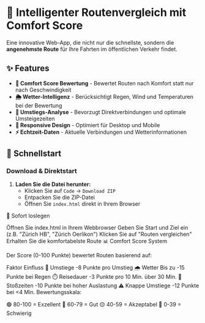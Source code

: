# 🚊 Intelligenter Routenvergleich mit Comfort Score

Eine innovative Web-App, die nicht nur die schnellste, sondern die **angenehmste Route** für Ihre Fahrten im öffentlichen Verkehr findet.

## ✨ Features

- **🎯 Comfort Score Bewertung** - Bewertet Routen nach Komfort statt nur nach Geschwindigkeit
- **🌦️ Wetter-Intelligenz** - Berücksichtigt Regen, Wind und Temperaturen bei der Bewertung
- **🔄 Umstiegs-Analyse** - Bevorzugt Direktverbindungen und optimale Umsteigezeiten
- **📱 Responsive Design** - Optimiert für Desktop und Mobile
- **⚡ Echtzeit-Daten** - Aktuelle Verbindungen und Wetterinformationen

## 🚀 Schnellstart

### Download & Direktstart

1. **Laden Sie die Datei herunter:**
   - Klicken Sie auf `Code` → `Download ZIP`
   - Entpacken Sie die ZIP-Datei
   - Öffnen Sie `index.html` direkt in Ihrem Browser





🎯 Sofort loslegen

Öffnen Sie index.html in Ihrem Webbrowser
Geben Sie Start und Ziel ein (z.B. "Zürich HB", "Zürich Oerlikon")
Klicken Sie auf "Routen vergleichen"
Erhalten Sie die komfortabelste Route
📊 Comfort Score System

Der Score (0-100 Punkte) bewertet Routen basierend auf:

Faktor	Einfluss
🔄 Umstiege	-8 Punkte pro Umstieg
🌧️ Wetter	Bis zu -15 Punkte bei Regen
⏱️ Reisedauer	-3 Punkte pro 10 Min. über 30 Min.
👥 Stoßzeiten	-10 Punkte bei hoher Auslastung
⚠️ Knappe Umstiege	-12 Punkte bei <4 Min.
Bewertungsskala:

🟢 80-100 = Exzellent
🔵 60-79 = Gut
🟡 40-59 = Akzeptabel
🔴 0-39 = Schwierig